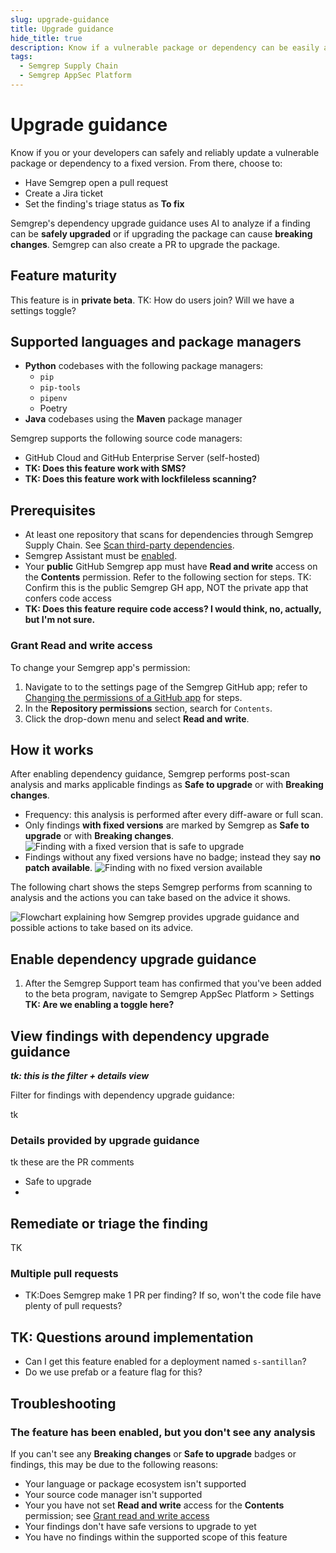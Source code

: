```yaml
---
slug: upgrade-guidance
title: Upgrade guidance
hide_title: true
description: Know if a vulnerable package or dependency can be easily and reliably upgraded to a fixed version.
tags:
  - Semgrep Supply Chain
  - Semgrep AppSec Platform
---
```

 
# Upgrade guidance

Know if you or your developers can safely and reliably update a vulnerable package or dependency to a fixed version. From there, choose to:

- Have Semgrep open a pull request
- Create a Jira ticket
- Set the finding's triage status as **To fix**

Semgrep's dependency upgrade guidance uses AI to analyze if a finding can be **safely upgraded** or if upgrading the package can cause **breaking changes**. Semgrep can also create a PR to upgrade the package.

## Feature maturity

This feature is in **private beta**. TK: How do users join? Will we have a settings toggle?

## Supported languages and package managers

- **Python** codebases with the following package managers:
  - `pip`
  - `pip-tools`
  - `pipenv`
  - Poetry
- **Java** codebases using the **Maven** package manager

Semgrep supports the following source code managers:

- GitHub Cloud and GitHub Enterprise Server (self-hosted)
- **TK: Does this feature work with SMS?**
- **TK: Does this feature work with lockfileless scanning?**

## Prerequisites

- At least one repository that scans for dependencies through Semgrep Supply Chain. See [Scan third-party dependencies](/semgrep-supply-chain/getting-started).
- Semgrep Assistant must be [enabled](/semgrep-assistant/getting-started).
- Your **public** GitHub Semgrep app must have **Read and write** access on the **Contents** permission. Refer to the following section for steps. TK: Confirm this is the public Semgrep GH app, NOT the private app that confers code access
- __TK: Does this feature require code access? I would think, no, actually, but I'm not sure.__

### Grant **Read and write** access

To change your Semgrep app's permission:

1. Navigate to to the settings page of the Semgrep GitHub app; refer to [<i class="fas fa-external-link fa-xs"></i> Changing the permissions of a GitHub app](https://docs.github.com/en/apps/maintaining-github-apps/modifying-a-github-app-registration#changing-the-permissions-of-a-github-app) for steps.
1. In the **Repository permissions** section, search for `Contents`.
1. Click the drop-down menu and select **Read and write**.

## How it works

After enabling dependency guidance, Semgrep performs post-scan analysis and marks applicable findings as **Safe to upgrade** or with **Breaking changes**.

- Frequency: this analysis is performed after every diff-aware or full scan.
- Only findings **with fixed versions** are marked by Semgrep as **Safe to upgrade** or with **Breaking changes**.
![Finding with a fixed version that is safe to upgrade](/img/safe-click-to-fix.png)
- Findings without any fixed versions have no badge; instead they say **no patch available**.
![Finding with no fixed version available](/img/no-patch-available.png)


The following chart shows the steps Semgrep performs from scanning to analysis and the actions you can take based on the advice it shows.

![Flowchart explaining how Semgrep provides upgrade guidance and possible actions to take based on its advice.](/img/upgrade-guidance-flowchart.png)

## Enable dependency upgrade guidance

1. After the Semgrep Support team has confirmed that you've been added to the beta program, navigate to Semgrep AppSec Platform > Settings **TK: Are we enabling a toggle here?**

## View findings with dependency upgrade guidance

**_tk: this is the filter + details view_**

Filter for findings with dependency upgrade guidance:

tk

### Details provided by upgrade guidance

tk these are the PR comments

- Safe to upgrade
-

## Remediate or triage the finding

TK

### Multiple pull requests

- TK:Does Semgrep make 1 PR per finding? If so, won't the code file have plenty of pull requests?

## TK: Questions around implementation

- Can I get this feature enabled for a deployment named `s-santillan`?
- Do we use prefab or a feature flag for this?

## Troubleshooting

### The feature has been enabled, but you don't see any analysis

If you can't see any **Breaking changes** or **Safe to upgrade** badges or findings, this may be due to the following reasons:

- Your language or package ecosystem isn't supported
- Your source code manager isn't supported
- Your you have not set **Read and write** access for the **Contents** permission; see [Grant read and write access](#grant-read-and-write-access)
- Your findings don't have safe versions to upgrade to yet
- You have no findings within the supported scope of this feature
